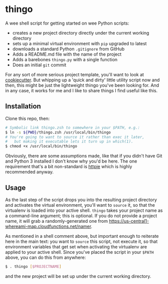 # thingo

A wee shell script for getting started on wee Python scripts:

- creates a new project directory directly under the current working directory
- sets up a minimal virtual environment with `pip` upgraded to latest
- downloads a standard Python `.gitignore` from GitHub
- Adds a README.md file with the name of the project
- Adds a barebones `thingo.py` with a single function
- Does an initial `git` commit

For any sort of more serious project template, you'll want to look at [cookiecutter](https://cookiecutter.readthedocs.io/en/stable/). But whipping up a 'quick and dirty' little utility script now and then, this might be just the lightweight thingo you've been looking for. And in any case, it works for me and I like to share things I find useful like this.

## Installation

Clone this repo, then:

```sh
# Symbolic link thingo.zsh to somewhere in your $PATH, e.g.:
$ ln -s ${PWD}/thingo.zsh /usr/local/bin/thingo
# You're going to want to source it rather than exec it later,
#   but making it executable lets it turn up in which(1).
$ chmod +x /usr/local/bin/thingo
```

Obviously, there are some assumptions made, like that if you didn't have Git and Python 3 installed I don't know why you'd be here. The one requirement that's a bit non-standard is [httpie](https://httpie.io/cli) which is highly recommended anyway.

## Usage
As the last step of the script drops you into the resulting project directory and activates the virtual environment, you'll want to `source` it, so that the virtualenv is loaded into your active shell. `thingo` takes your project name as a command-line argument; this is optional. If you do not provide a project name, it will grab a randomly-generated one from <https://us-central1-whereami-map.cloudfunctions.net/namer>.

As mentioned in a shell comment above, but important enough to reiterate here in the main text: you want to `source` this script, not execute it, so that environment variables that get set when activating the virtualenv are applied to your active shell. Since you've placed the script in your `$PATH` above, you can do this from anywhere:

```sh
$ . thingo [$PROJECTNAME]
```

and the new project will be set up under the current working directory.
